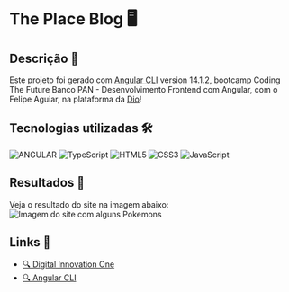 # The Place Blog 🖥️

## Descrição 📃
Este projeto foi gerado com [Angular CLI](https://github.com/angular/angular-cli) version 14.1.2,  bootcamp Coding The Future Banco PAN - Desenvolvimento Frontend com Angular, com o Felipe Aguiar, na plataforma da [Dio](https://www.dio.me/)!

## Tecnologias utilizadas 🛠️
![ANGULAR](https://img.shields.io/badge/Angular-DD0031?style=for-the-badge&logo=angular&logoColor=white)
![TypeScript](https://img.shields.io/badge/TypeScript-007ACC?style=for-the-badge&logo=typescript&logoColor=white)
![HTML5](https://img.shields.io/badge/HTML5-E34F26?style=for-the-badge&logo=html5&logoColor=white)
![CSS3](https://img.shields.io/badge/CSS3-1572B6?style=for-the-badge&logo=css3&logoColor=white)
![JavaScript](https://img.shields.io/badge/JavaScript-F7DF1E?style=for-the-badge&logo=javascript&logoColor=black)

## Resultados 🚩
Veja o resultado do site na imagem abaixo:
![Imagem do site com alguns Pokemons](../angular-blog/src/assets/the-place.png)

## Links 🔗

* [🔍 Digital Innovation One](https://www.dio.me/)
* [🔍 Angular CLI ](https://angular.io/cli)
